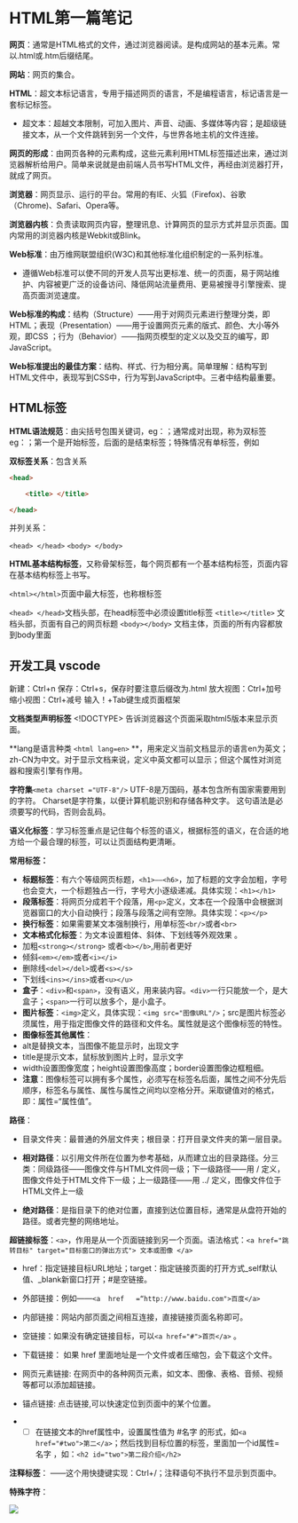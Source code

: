 # HTML第一篇笔记

**网页**：通常是HTML格式的文件，通过浏览器阅读。是构成网站的基本元素。常以.html或.htm后缀结尾。

**网站**：网页的集合。

**HTML**：超文本标记语言，专用于描述网页的语言，不是编程语言，标记语言是一套标记标签。

- 超文本：超越文本限制，可加入图片、声音、动画、多媒体等内容；是超级链接文本，从一个文件跳转到另一个文件，与世界各地主机的文件连接。

**网页的形成**：由网页各种的元素构成，这些元素利用HTML标签描述出来，通过浏览器解析给用户。简单来说就是由前端人员书写HTML文件，再经由浏览器打开，就成了网页。

**浏览器**：网页显示、运行的平台。常用的有IE、火狐（Firefox)、谷歌（Chrome)、Safari、Opera等。

**浏览器内核**：负责读取网页内容，整理讯息、计算网页的显示方式并显示页面。国内常用的浏览器内核是Webkit或Blink。

**Web标准**：由万维网联盟组织(W3C)和其他标准化组织制定的一系列标准。

- 遵循Web标准可以使不同的开发人员写出更标准、统一的页面，易于网站维护、内容被更广泛的设备访问、降低网站流量费用、更易被搜寻引擎搜索、提高页面浏览速度。

**Web标准的构成**：结构（Structure）——用于对网页元素进行整理分类，即HTML；表现（Presentation）——用于设置网页元素的版式、颜色、大小等外观，即CSS ；行为（Behavior）——指网页模型的定义以及交互的编写，即JavaScript。

**Web标准提出的最佳方案**：结构、样式、行为相分离。简单理解：结构写到HTML文件中，表现写到CSS中，行为写到JavaScript中。三者中结构最重要。

##   HTML标签

**HTML语法规范**：由尖括号包围关键词，eg：<html>；通常成对出现，称为双标签eg：<html></html>；第一个是开始标签，后面的是结束标签；特殊情况有单标签，例如<br/>

**双标签关系**：包含关系

```html
<head>  

    <title> </title> 

</head>
```

并列关系：

  `<head> </head>`
​    `<body> </body>`

**HTML基本结构标签**，又称骨架标签，每个网页都有一个基本结构标签，页面内容在基本结构标签上书写。

`<html></html>`页面中最大标签，也称根标签

`<head> </head>`文档头部，在head标签中必须设置title标签
 `<title></title>` 文档头部，页面有自己的网页标题
`<body></body>`  文档主体，页面的所有内容都放到body里面

## 开发工具    vscode

新建：Ctrl+n      保存：Ctrl+s，保存时要注意后缀改为.html     放大视图：Ctrl+加号  缩小视图：Ctrl+减号      输入！+Tab键生成页面框架

**文档类型声明标签**  <!DOCTYPE>   <!DOCTYPE html>告诉浏览器这个页面采取html5版本来显示页面。  

**lang是语言种类  `<html lang=en>` **，用来定义当前文档显示的语言en为英文；zh-CN为中文。对于显示文档来说，定义中英文都可以显示；但这个属性对浏览器和搜索引擎有作用。

**字符集**`<meta charset ="UTF-8"/>`    UTF-8是万国码，基本包含所有国家需要用到的字符。   Charset是字符集，以便计算机能识别和存储各种文字。   这句语法是必须要写的代码，否则会乱码。

**语义化标签**：学习标签重点是记住每个标签的语义，根据标签的语义，在合适的地方给一个最合理的标签，可以让页面结构更清晰。

**常用标签：**

- **标题标签**：有六个等级网页标题，`<h1>——<h6>`，加了标题的文字会加粗，字号也会变大，一个标题独占一行，字号大小逐级递减。具体实现：`<h1></h1>`
- **段落标签**：将网页分成若干个段落，用`<p>`定义，文本在一个段落中会根据浏览器窗口的大小自动换行；段落与段落之间有空隙。具体实现：`<p></p>`
- **换行标签**：如果需要某文本强制换行，用单标签`<br/>`或者`<br>`
- **文本格式化标签**：为文本设置粗体、斜体、下划线等外观效果 。
- 加粗`<strong></strong>` 或者`<b></b>`,用前者更好
- 倾斜`<em></em>`或者`<i></i>`
- 删除线`<del></del>`或者`<s></s>`
- 下划线`<ins></ins>`或者`<u></u>`
- **盒子**：`<div>`和`<span>`，没有语义，用来装内容。`<div>`一行只能放一个，是大盒子；`<span>`一行可以放多个，是小盒子。
- **图片标签**：`<img>`定义，具体实现：`<img src="图像URL"/>`；src是图片标签必须属性，用于指定图像文件的路径和文件名。属性就是这个图像标签的特性。
- **图像标签其他属性**：
- alt是替换文本，当图像不能显示时，出现文字
- title是提示文本，鼠标放到图片上时，显示文字
- width设置图像宽度；height设置图像高度；border设置图像边框粗细。
- **注意**：图像标签可以拥有多个属性，必须写在标签名后面，属性之间不分先后顺序，标签名与属性、属性与属性之间均以空格分开。采取键值对的格式，即：属性=“属性值”。

**路径**：

- 目录文件夹：最普通的外层文件夹；根目录：打开目录文件夹的第一层目录。

- **相对路径**：以引用文件所在位置为参考基础，从而建立出的目录路径。分三类：同级路径——图像文件与HTML文件同一级；下一级路径——用  /  定义，图像文件处于HTML文件下一级；上一级路径——用  ../  定义，图像文件位于HTML文件上一级
- **绝对路径**：是指目录下的绝对位置，直接到达位置目标，通常是从盘符开始的路径。或者完整的网络地址。

**超链接标签**：`<a>`，作用是从一个页面链接到另一个页面。语法格式：`<a href="跳转目标" target="目标窗口的弹出方式"> 文本或图像 </a>`

- href：指定链接目标URL地址；target：指定链接页面的打开方式_self默认值、_blank新窗口打开；#是空链接。

- 外部链接：例如——`<a  href   =“http://www.baidu.com">百度</a>`

- 内部链接：网站内部页面之间相互连接，直接链接页面名称即可。

- 空链接：如果没有确定链接目标，可以`<a href="#">首页</a>` 。

- 下载链接： 如果 href 里面地址是一个文件或者压缩包，会下载这个文件。

- 网页元素链接: 在网页中的各种网页元素，如文本、图像、表格、音频、视频等都可以添加超链接。

- 锚点链接:  点击链接,可以快速定位到页面中的某个位置。
- - [ ] 在链接文本的href属性中，设置属性值为 #名字 的形式，如`<a href="#two">第二</a>`；然后找到目标位置的标签，里面加一个id属性= 名字 ，如：`<h2 id="two">第二段介绍</h2>`

**注释标签**：  <!--注释语句-->——这个用快捷键实现：Ctrl+/；注释语句不执行不显示到页面中。 

**特殊字符**：

![](/../../../../image/特殊字符-16612441723411.png)


